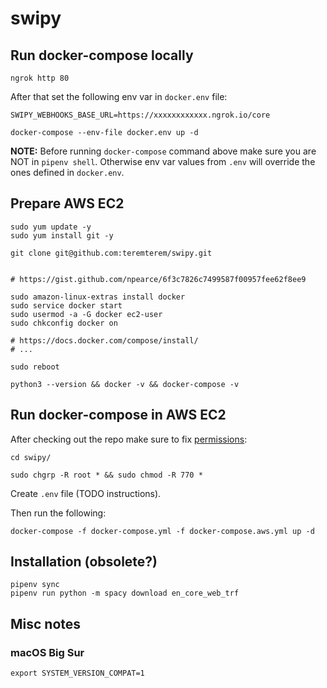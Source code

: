 # swipy

## Run docker-compose locally

```
ngrok http 80
```

After that set the following env var in `docker.env` file:
```
SWIPY_WEBHOOKS_BASE_URL=https://xxxxxxxxxxxx.ngrok.io/core
```

```
docker-compose --env-file docker.env up -d
```
**NOTE:** Before running `docker-compose` command above make sure you are NOT in `pipenv shell`. Otherwise env var
values from `.env` will override the ones defined in `docker.env`.

## Prepare AWS EC2

```
sudo yum update -y
sudo yum install git -y

git clone git@github.com:teremterem/swipy.git


# https://gist.github.com/npearce/6f3c7826c7499587f00957fee62f8ee9

sudo amazon-linux-extras install docker
sudo service docker start
sudo usermod -a -G docker ec2-user
sudo chkconfig docker on
```
```
# https://docs.docker.com/compose/install/
# ...
```
```
sudo reboot

python3 --version && docker -v && docker-compose -v
```

## Run docker-compose in AWS EC2

After checking out the repo make sure to fix [permissions](
https://rasa.com/docs/rasa-x/installation-and-setup/install/docker-compose#permissions-on-mounted-directories):
```
cd swipy/
```
```
sudo chgrp -R root * && sudo chmod -R 770 *
```

Create `.env` file (TODO instructions).

Then run the following:
```
docker-compose -f docker-compose.yml -f docker-compose.aws.yml up -d
```

## Installation (obsolete?)
```
pipenv sync
pipenv run python -m spacy download en_core_web_trf
```

## Misc notes

### macOS Big Sur

```
export SYSTEM_VERSION_COMPAT=1
```
